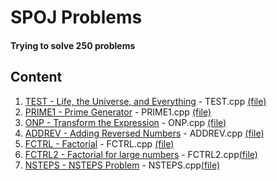 # SPOJ Problems
#### Trying to solve 250 problems

## Content
1. [TEST - Life, the Universe, and Everything](https://www.spoj.com/problems/TEST/) - TEST.cpp [(file)](TEST.cpp)
2. [PRIME1 - Prime Generator](https://www.spoj.com/problems/PRIME1/) - PRIME1.cpp [(file)](PRIME1.cpp)
3. [ONP - Transform the Expression](https://www.spoj.com/problems/ONP/) - ONP.cpp [(file)](ONP.cpp)
4. [ADDREV - Adding Reversed Numbers](https://www.spoj.com/problems/ADDREV/) - ADDREV.cpp [(file)](ADDREV.cpp)
5. [FCTRL - Factorial](https://www.spoj.com/problems/FCTRL/) - FCTRL.cpp [(file)](FCTRL.cpp)
6. [FCTRL2 - Factorial for large numbers](https://www.spoj.com/problems/FCTRL2/) - FCTRL2.cpp[(file)](FCTRL2.cpp)
7. [NSTEPS - NSTEPS Problem](https://www.spoj.com/problems/NSTEPS/) - NSTEPS.cpp[(file)](NSTEPS.cpp)
